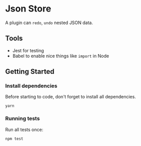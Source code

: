 # Json Store

A plugin can `redo`, `undo` nested JSON data.


## Tools
- Jest for testing
- Babel to enable nice things like `import` in Node

## Getting Started

### Install dependencies

Before starting to code, don't forget to install all dependencies.

```shell
yarn
```

### Running tests

Run all tests once:

```shell
npm test
```
